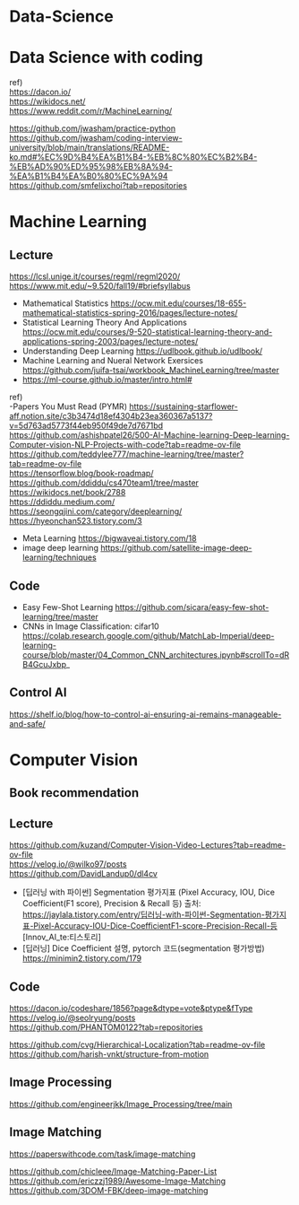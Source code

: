 # Data-Science

# Data Science with coding
ref)   
https://dacon.io/  
https://wikidocs.net/  
https://www.reddit.com/r/MachineLearning/

https://github.com/jwasham/practice-python  
https://github.com/jwasham/coding-interview-university/blob/main/translations/README-ko.md#%EC%9D%B4%EA%B1%B4-%EB%8C%80%EC%B2%B4-%EB%AD%90%ED%95%98%EB%8A%94-%EA%B1%B4%EA%B0%80%EC%9A%94  
https://github.com/smfelixchoi?tab=repositories  

# Machine Learning
## Lecture
https://lcsl.unige.it/courses/regml/regml2020/  
https://www.mit.edu/~9.520/fall19/#briefsyllabus
- Mathematical Statistics https://ocw.mit.edu/courses/18-655-mathematical-statistics-spring-2016/pages/lecture-notes/  
- Statistical Learning Theory And Applications https://ocw.mit.edu/courses/9-520-statistical-learning-theory-and-applications-spring-2003/pages/lecture-notes/  
- Understanding Deep Learning https://udlbook.github.io/udlbook/
- Machine Learning and Nueral Network Exersices https://github.com/juifa-tsai/workbook_MachineLearning/tree/master
- https://ml-course.github.io/master/intro.html#


ref)  
-Papers You Must Read (PYMR) https://sustaining-starflower-aff.notion.site/c3b3474d18ef4304b23ea360367a5137?v=5d763ad5773f44eb950f49de7d7671bd  
https://github.com/ashishpatel26/500-AI-Machine-learning-Deep-learning-Computer-vision-NLP-Projects-with-code?tab=readme-ov-file  
https://github.com/teddylee777/machine-learning/tree/master?tab=readme-ov-file  
https://tensorflow.blog/book-roadmap/  
https://github.com/ddiddu/cs470team1/tree/master  
https://wikidocs.net/book/2788  
https://ddiddu.medium.com/  
https://seongqjini.com/category/deeplearning/  
https://hyeonchan523.tistory.com/3  
- Meta Learning https://bigwaveai.tistory.com/18
- image deep learning https://github.com/satellite-image-deep-learning/techniques

## Code
- Easy Few-Shot Learning https://github.com/sicara/easy-few-shot-learning/tree/master
- CNNs in Image Classification: cifar10 https://colab.research.google.com/github/MatchLab-Imperial/deep-learning-course/blob/master/04_Common_CNN_architectures.ipynb#scrollTo=dRB4GcuJxbp_


## Control AI  
https://shelf.io/blog/how-to-control-ai-ensuring-ai-remains-manageable-and-safe/

# Computer Vision
## Book recommendation

## Lecture
https://github.com/kuzand/Computer-Vision-Video-Lectures?tab=readme-ov-file  
https://velog.io/@wilko97/posts  
https://github.com/DavidLandup0/dl4cv  
- [딥러닝 with 파이썬] Segmentation 평가지표 (Pixel Accuracy, IOU, Dice Coefficient(F1 score), Precision & Recall 등)
출처: https://jaylala.tistory.com/entry/딥러닝-with-파이썬-Segmentation-평가지표-Pixel-Accuracy-IOU-Dice-CoefficientF1-score-Precision-Recall-등 [Innov_AI_te:티스토리]
- [딥러닝] Dice Coefficient 설명, pytorch 코드(segmentation 평가방법) https://minimin2.tistory.com/179

## Code
https://dacon.io/codeshare/1856?page&dtype=vote&ptype&fType  
https://velog.io/@seolryung/posts  
https://github.com/PHANTOM0122?tab=repositories

https://github.com/cvg/Hierarchical-Localization?tab=readme-ov-file  
https://github.com/harish-vnkt/structure-from-motion  

## Image Processing
https://github.com/engineerjkk/Image_Processing/tree/main

## Image Matching  
https://paperswithcode.com/task/image-matching  

https://github.com/chicleee/Image-Matching-Paper-List  
https://github.com/ericzzj1989/Awesome-Image-Matching  
https://github.com/3DOM-FBK/deep-image-matching


